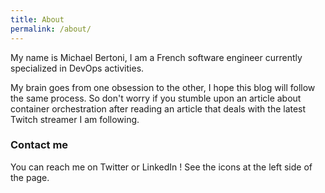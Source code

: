 ```yaml
---
title: About
permalink: /about/
---
```


My name is Michael Bertoni, I am a French software engineer currently specialized in DevOps activities.

My brain goes from one obsession to the other, I hope this blog will follow the same process. So don't worry if you stumble upon an article about container orchestration after reading an article that deals with the latest Twitch streamer I am following.

### Contact me

You can reach me on Twitter or LinkedIn ! See the icons at the left side of the page.